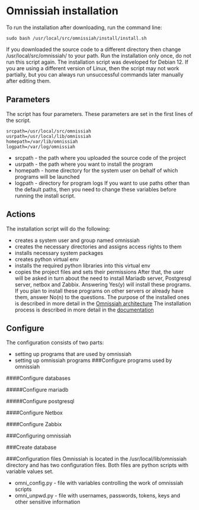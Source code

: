 # Omnissiah installation
To run the installation after downloading, run the command line:
```
sudo bash /usr/local/src/omnissiah/install/install.sh
```
If you downloaded the source code to a different directory then change /usr/local/src/omnissiah/ to your path.
Run the installation only once, do not run this script again.
The installation script was developed for Debian 12. If you are using a different version of Linux, then the script may not work partially, but you can always run unsuccessful commands later manually after editing them.
## Parameters
The script has four parameters. These parameters are set in the first lines of the script.
```
srcpath=/usr/local/src/omnissiah
usrpath=/usr/local/lib/omnissiah
homepath=/var/lib/omnissiah
logpath=/var/log/omnissiah
```
* srcpath - the path where you uploaded the source code of the project
* usrpath - the path where you want to install the program
* homepath - home directory for the system user on behalf of which programs will be launched
* logpath - directory for program logs
If you want to use paths other than the default paths, then you need to change these variables before running the install script.
## Actions
The installation script will do the following:
* сreates a system user and group named omnissiah
* creates the necessary directories and assigns access rights to them
* installs necessary system packages
* creates python virtual env
* installs the required python libraries into this virtual env
* copies the project files and sets their permissions
After that, the user will be asked in turn about the need to install Mariadb server, Postgresql server, netbox and Zabbix. Answering Yes(y) will install these programs. If you plan to install these programs on other servers or already have them, answer No(n) to the questions.
The purpose of the installed ones is described in more detail in the [Omnissiah architecture](../docs/architecture.pdf)
The installation process is described in more detail in the [documentation](../docs/install.pdf)
## Configure
The configuration consists of two parts:
* setting up programs that are used by omnissiah
* setting up omnissiah programs
###Configure programs used by omnissiah

####Configure databases

#####Configure mariadb

#####Configure postgresql

####Configure Netbox

####Configure Zabbix

###Configuring omnissiah

###Create database

###Configuration files
Omnissiah is located in the /usr/local/lib/omnissiah directory and has two configuration files. Both files are python scripts with variable values set.
* omni_config.py - file with variables controlling the work of omnissiah scripts
* omni_unpwd.py - file with usernames, passwords, tokens, keys and other sensitive information
